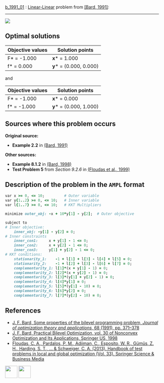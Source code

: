 [b_1991_01](/BASBLib/LP-LP/b_1991_01) : [Linear-Linear](/BASBLib/LP-LP-problems) problem from [\[Bard, 1991\]][Bard, 1991]:

---

![](/BASBLib/images/b_1991_01_eq.jpg)

## Optimal solutions

Objective values   | Solution points         |
------------------ | ----------------------- |
F* = -1.000        | __x__* = 1.000          |
f* = 0.000         | __y__* = (0.000, 0.000) |

and

Objective values   | Solution points         |
------------------ | ----------------------- |
F* = -1.000        | __x__* = 0.000          |
f* = -1.000        | __y__* = (0.000, 1.000) |

## Sources where this problem occurs

__Original source:__

 - __Example 2.2__ in [(Bard, 1991)][Bard, 1991]

__Other sources:__

 - __Example 8.1.2__ in [(Bard, 1998)][Bard, 1998]
 - __Test Problem 5__ from _Section 9.2.6_ in [(Floudas et al., 1999)][Floudas et al., 1999]

## Description of the problem in the `AMPL` format

```ruby
var x >= 0, <= 10;         # Outer variable
var y{1..2} >= 0, <= 10;   # Inner variable
var l{1..7} >= 0, <= 10;   # KKT Multipliers

minimize outer_obj: -x + 10*y[1] - y[2];  # Outer objective

subject to
# Inner objective:
    inner_obj: -y[1] - y[2] = 0;
# Inner constraints
    inner_con1:     x + y[1] - 1 <= 0;
    inner_con2:     x + y[2] - 1 <= 0;
    inner_con3:     y[1] + y[2] - 1 <= 0;
# KKT conditions:
    stationarity_1:    -1 + l[1] + l[3] - l[4] + l[5] = 0;
    stationarity_2:    -1 + l[2] + l[3] - l[6] + l[7] = 0;
    complementarity_1: l[1]*(x + y[1] - 1) = 0;
    complementarity_2: l[2]*(x + y[2] - 1) = 0;
    complementarity_3: l[3]*(y[1] + y[2] - 1) = 0;
    complementarity_4: l[4]*y[1] = 0;
    complementarity_5: l[5]*(y[1] - 10) = 0;
    complementarity_6: l[6]*y[2] = 0;
    complementarity_7: l[7]*(y[2] - 10) = 0;
```

##  References

 - [J. F. Bard, Some properties of the bilevel programming problem, *Journal of optimization theory and applications*, 68 (1991), pp. 371–378](https://doi.org/10.1007/BF00941574)
 - [J. F. Bard, Practical Bilevel Optimization, vol. 30 of Nonconvex Optimization and Its Applications, Springer US, 1998](https://doi.org/10.1007/978-1-4757-2836-1)
 - [Floudas, C. A., Pardalos, P. M., Adjiman, C., Esposito, W. R., Gümüs, Z. H., Harding, S. T., ... & Schweiger, C. A. (2013). Handbook of test problems in local and global optimization (Vol. 33). Springer Science & Business Media](https://doi.org/10.1007/978-1-4757-3040-1)


[<img src="http://www.interupgrade.com/images/pfeil-backbutton.png" width="40" height="40">](/BASBLib/LP-LP-problems "Back to summary of LP-LP problems")
[<img src="https://cdn1.iconfinder.com/data/icons/MetroStation-PNG/128/MB__home.png" width="40" height="40">](/BASBLib/index "Back to homepage")

[Bard, 1991]: https://doi.org/10.1007/BF00941574
[Bard, 1998]: https://doi.org/10.1007/978-1-4757-2836-1
[Floudas et al., 1999]: https://doi.org/10.1007/978-1-4757-3040-1
